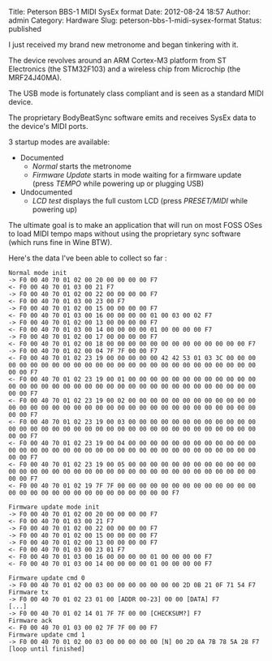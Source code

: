 Title: Peterson BBS-1 MIDI SysEx format
Date: 2012-08-24 18:57
Author: admin
Category: Hardware
Slug: peterson-bbs-1-midi-sysex-format
Status: published

I just received my brand new metronome and began tinkering with it.  
  
  
The device revolves around an ARM Cortex-M3 platform from ST Electronics
(the STM32F103) and a wireless chip from Microchip (the MRF24J40MA).  
  
  
The USB mode is fortunately class compliant and is seen as a standard
MIDI device.  
  
  
The proprietary BodyBeatSync software emits and receives SysEx data to
the device's MIDI ports.  
  
  
3 startup modes are available:

-   Documented
    -   *Normal* starts the metronome
    -   *Firmware Update* starts in mode waiting for a firmware update
        (press *TEMPO* while powering up or plugging USB)
-   Undocumented
    -   *LCD test* displays the full custom LCD (press *PRESET/MIDI*
        while powering up)

The ultimate goal is to make an application that will run on most FOSS
OSes to load MIDI tempo maps without using the proprietary sync software
(which runs fine in Wine BTW).  
  
  
Here's the data I've been able to collect so far :  

    Normal mode init
    -> F0 00 40 70 01 02 00 20 00 00 00 00 F7
    <- F0 00 40 70 01 03 00 21 F7
    -> F0 00 40 70 01 02 00 22 00 00 00 00 F7
    <- F0 00 40 70 01 03 00 23 00 F7
    -> F0 00 40 70 01 02 00 15 00 00 00 00 F7
    <- F0 00 40 70 01 03 00 16 00 00 00 00 01 00 03 00 02 F7
    -> F0 00 40 70 01 02 00 13 00 00 00 00 F7
    <- F0 00 40 70 01 03 00 14 00 00 00 00 01 00 00 00 00 F7
    -> F0 00 40 70 01 02 00 17 00 00 00 00 F7
    <- F0 00 40 70 01 02 00 18 00 00 00 00 00 00 00 00 00 00 00 00 00 F7
    -> F0 00 40 70 01 02 00 04 7F 7F 00 00 F7
    <- F0 00 40 70 01 02 23 19 00 00 00 00 00 42 42 53 01 03 3C 00 00 00 00 00 00 00 00 00 00 00 00 00 00 00 00 00 00 00 00 00 00 00 00 00 00 00 00 F7
    <- F0 00 40 70 01 02 23 19 00 01 00 00 00 00 00 00 00 00 00 00 00 00 00 00 00 00 00 00 00 00 00 00 00 00 00 00 00 00 00 00 00 00 00 00 00 00 00 F7
    <- F0 00 40 70 01 02 23 19 00 02 00 00 00 00 00 00 00 00 00 00 00 00 00 00 00 00 00 00 00 00 00 00 00 00 00 00 00 00 00 00 00 00 00 00 00 00 00 F7
    <- F0 00 40 70 01 02 23 19 00 03 00 00 00 00 00 00 00 00 00 00 00 00 00 00 00 00 00 00 00 00 00 00 00 00 00 00 00 00 00 00 00 00 00 00 00 00 00 F7
    <- F0 00 40 70 01 02 23 19 00 04 00 00 00 00 00 00 00 00 00 00 00 00 00 00 00 00 00 00 00 00 00 00 00 00 00 00 00 00 00 00 00 00 00 00 00 00 00 F7
    <- F0 00 40 70 01 02 23 19 00 05 00 00 00 00 00 00 00 00 00 00 00 00 00 00 00 00 00 00 00 00 00 00 00 00 00 00 00 00 00 00 00 00 00 00 00 00 00 F7
    <- F0 00 40 70 01 02 19 7F 7F 00 00 00 00 00 00 00 00 00 00 00 00 00 00 00 00 00 00 00 00 00 00 00 00 00 00 00 00 F7

    Firmware update mode init
    -> F0 00 40 70 01 02 00 20 00 00 00 00 F7
    <- F0 00 40 70 01 03 00 21 F7
    -> F0 00 40 70 01 02 00 22 00 00 00 00 F7
    -> F0 00 40 70 01 02 00 15 00 00 00 00 F7
    -> F0 00 40 70 01 02 00 13 00 00 00 00 F7
    <- F0 00 40 70 01 03 00 23 01 F7
    <- F0 00 40 70 01 03 00 16 00 00 00 00 01 00 00 00 00 F7
    <- F0 00 40 70 01 03 00 14 00 00 00 00 01 00 00 00 00 F7

    Firmware update cmd 0
    -> F0 00 40 70 01 02 00 03 00 00 00 00 00 00 00 2D 0B 21 0F 71 54 F7
    Firmware tx
    -> F0 00 40 70 01 02 23 01 00 [ADDR 00-23] 00 00 [DATA] F7
    [...]
    -> F0 00 40 70 01 02 14 01 7F 7F 00 00 [CHECKSUM?] F7
    Firmware ack
    <- F0 00 40 70 01 03 00 02 7F 7F 00 00 F7
    Firmware update cmd 1
    -> F0 00 40 70 01 02 00 03 00 00 00 00 00 [N] 00 2D 0A 7B 78 5A 28 F7
    [loop until finished]

</p>

